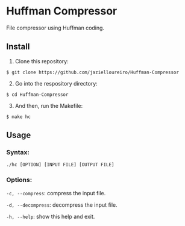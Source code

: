 # Huffman Compressor
File compressor using Huffman coding.

## Install
1. Clone this repository:

`$ git clone https://github.com/jazielloureiro/Huffman-Compressor`

2. Go into the respository directory:

`$ cd Huffman-Compressor`

3. And then, run the Makefile:

`$ make hc`

## Usage
### Syntax:
`./hc [OPTION] [INPUT FILE] [OUTPUT FILE]`

### Options:
`-c, --compress`: compress the input file.

`-d, --decompress`: decompress the input file.

`-h, --help`: show this help and exit.
